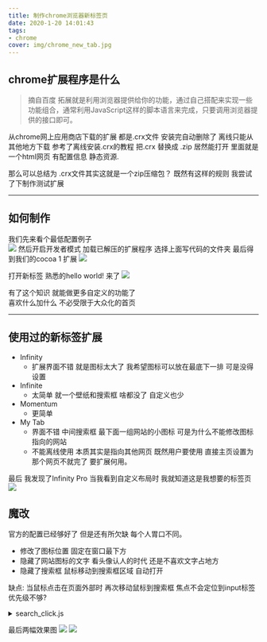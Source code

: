 ```yaml
---
title: 制作chrome浏览器新标签页
date: 2020-1-20 14:01:43
tags: 
- chrome 
cover: img/chrome_new_tab.jpg
---
```


## chrome扩展程序是什么
> 摘自百度
> 拓展就是利用浏览器提供给你的功能，通过自己搭配来实现一些功能组合，通常利用JavaScript这样的脚本语言来完成，只要调用浏览器提供的接口即可。
 
从chrome网上应用商店下载的扩展 都是.crx文件 安装完自动删除了 离线只能从其他地方下载 
参考了离线安装.crx的教程 
把.crx 替换成 .zip 居然能打开 
里面就是一个html网页 有配置信息 静态资源.
 
那么可以总结为 .crx文件其实这就是一个zip压缩包？
既然有这样的规则 我尝试了下制作测试扩展

***
## 如何制作
 
我们先来看个最低配置例子  
![](/img/archive_img/chrome_new_tab2.png)
然后开启开发者模式 加载已解压的扩展程序 选择上面写代码的文件夹
最后得到我们的cocoa 1 扩展 
![](/img/archive_img/chrome_new_tab3.png)

打开新标签 熟悉的hello world! 来了
![](/img/archive_img/chrome_new_tab1.png)

有了这个知识 就能做更多自定义的功能了   
喜欢什么加什么 不必受限于大众化的首页  

***
## 使用过的新标签扩展
* Infinity 
   * 扩展界面不错 就是图标太大了 我希望图标可以放在最底下一排 可是没得设置
* Infinite 
   * 太简单 就一个壁纸和搜索框 啥都没了 自定义也少
* Momentum 
   * 更简单
* My Tab
   * 界面不错 中间搜索框 最下面一组网站的小图标 可是为什么不能修改图标指向的网站  
   * 不能离线使用 本质其实是指向其他网页 既然用户要使用 直接主页设置为那个网页不就完了 要扩展何用。

最后 我发现了Infinity Pro 当我看到自定义布局时 我就知道这是我想要的标签页
![](/img/archive_img/chrome_new_tab4.png)

## 魔改
官方的配置已经够好了 但是还有所欠缺 每个人胃口不同。
* 修改了图标位置 固定在窗口最下方 
* 隐藏了网站图标的文字 看头像认人的时代 还是不喜欢文字占地方
* 隐藏了搜索框 鼠标移动到搜索框区域 自动打开

缺点: 当鼠标点击在页面外部时 再次移动鼠标到搜索框 焦点不会定位到input标签 优先级不够?

<details>
  <summary> search_click.js </summary>
  
```
// 隐藏搜索框 
// 鼠标移动到搜索框区域再取消隐藏 
// 5秒内无键盘操作 隐藏搜索框
// 若搜索框已开启 移动鼠标会重置计时器
 
window.onload = function () {
    var search_flag_id = window.setInterval(function () {
        var search_father = document.getElementsByClassName("gH3horrwzk1vWQb_tjFZ_")[0];
        var search_div = document.getElementsByClassName("j6WjrWzBT0VSJtD8yafTe")[0]; //获取到div的id
        var search_input = document.getElementsByClassName("DmH9A0dYKnyClIjOJ5xWt")[0];
        if (search_father != undefined && search_div != undefined && search_input != undefined) {
            var keyboard_count = 0
            var keyboard_timeout = 6
            search_flag = false
            clearInterval(search_flag_id);
            // 循环已停止 均已获得标签元素
            // 设置搜索框焦点
            search_input.focus()
            // 一开始时 先隐藏掉搜索框 
            search_div.style.display = "none";
            // 为上级div加上鼠标监控  
            search_father.onmouseover = function () {
                search_div.style.display = "block";
                search_input.focus()
                keyboard_count = 0
            }
 
            window.setInterval(input_style_status, 1000)

            function input_style_status() {
                keyboard_count++;
                if (keyboard_count >= keyboard_timeout) {
                    search_div.style.display = "none";
                }
            }
            // 监听键盘
            document.onkeydown = function () {
                keyboard_count = 0;
            }
            // 监听鼠标
            document.onmousemove = function (event) {
                var x1 = event.clientX;
                var y1 = event.clientY;
                if (search_div.style.display == "block") {
                    if (x != x1 || y != y1) {
                        keyboard_count = 0;
                    }
                }
                x = x1;
                y = y1;
            };
        }
    }, 3)
}
```

</details>  

最后两幅效果图
![](/img/archive_img/chrome_new_tab5.png)
![](/img/archive_img/chrome_new_tab6.png)